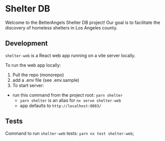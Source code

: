 # Shelter DB

Welcome to the BetterAngels Shelter DB project! Our goal is to facilitate the discovery of homeless shelters in Los Angeles county.

## Development

`shelter-web` is a React web app running on a vite server locally.

To run the web app locally:

1. Pull the repo (monorepo)
2. add a .env file (see .env.sample)
3. To start server:

- run this command from the project root: `yarn shelter`
  - `yarn shelter` is an alias for `nx serve shelter-web`
  - app defaults to `http://localhost:8083/`

## Tests

Command to run `shelter-web` tests: `yarn nx test shelter-web`;
